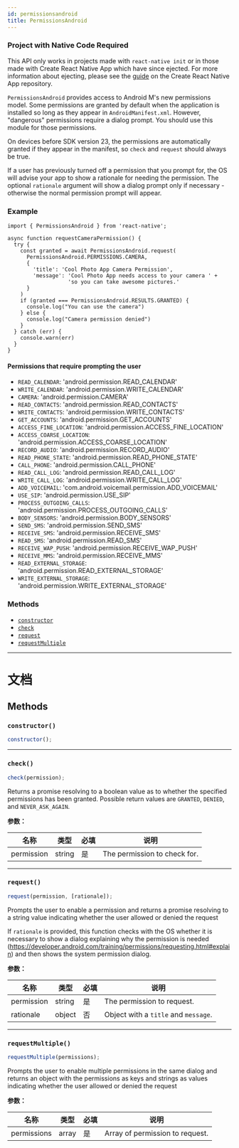 ```yaml
---
id: permissionsandroid
title: PermissionsAndroid
---
```


<div class="banner-crna-ejected">
  <h3>Project with Native Code Required</h3>
  <p>
    This API only works in projects made with <code>react-native init</code>
    or in those made with Create React Native App which have since ejected. For
    more information about ejecting, please see
    the <a href="https://github.com/react-community/create-react-native-app/blob/master/EJECTING.md" target="_blank">guide</a> on
    the Create React Native App repository.
  </p>
</div>

`PermissionsAndroid` provides access to Android M's new permissions model. Some permissions are granted by default when the application is installed so long as they appear in `AndroidManifest.xml`. However, "dangerous" permissions require a dialog prompt. You should use this module for those permissions.

On devices before SDK version 23, the permissions are automatically granted if they appear in the manifest, so `check` and `request` should always be true.

If a user has previously turned off a permission that you prompt for, the OS will advise your app to show a rationale for needing the permission. The optional `rationale` argument will show a dialog prompt only if necessary - otherwise the normal permission prompt will appear.

### Example

```
import { PermissionsAndroid } from 'react-native';

async function requestCameraPermission() {
  try {
    const granted = await PermissionsAndroid.request(
      PermissionsAndroid.PERMISSIONS.CAMERA,
      {
        'title': 'Cool Photo App Camera Permission',
        'message': 'Cool Photo App needs access to your camera ' +
                   'so you can take awesome pictures.'
      }
    )
    if (granted === PermissionsAndroid.RESULTS.GRANTED) {
      console.log("You can use the camera")
    } else {
      console.log("Camera permission denied")
    }
  } catch (err) {
    console.warn(err)
  }
}
```

#### Permissions that require prompting the user

* `READ_CALENDAR`: 'android.permission.READ_CALENDAR'
* `WRITE_CALENDAR`: 'android.permission.WRITE_CALENDAR'
* `CAMERA`: 'android.permission.CAMERA'
* `READ_CONTACTS`: 'android.permission.READ_CONTACTS'
* `WRITE_CONTACTS`: 'android.permission.WRITE_CONTACTS'
* `GET_ACCOUNTS`: 'android.permission.GET_ACCOUNTS'
* `ACCESS_FINE_LOCATION`: 'android.permission.ACCESS_FINE_LOCATION'
* `ACCESS_COARSE_LOCATION`: 'android.permission.ACCESS_COARSE_LOCATION'
* `RECORD_AUDIO`: 'android.permission.RECORD_AUDIO'
* `READ_PHONE_STATE`: 'android.permission.READ_PHONE_STATE'
* `CALL_PHONE`: 'android.permission.CALL_PHONE'
* `READ_CALL_LOG`: 'android.permission.READ_CALL_LOG'
* `WRITE_CALL_LOG`: 'android.permission.WRITE_CALL_LOG'
* `ADD_VOICEMAIL`: 'com.android.voicemail.permission.ADD_VOICEMAIL'
* `USE_SIP`: 'android.permission.USE_SIP'
* `PROCESS_OUTGOING_CALLS`: 'android.permission.PROCESS_OUTGOING_CALLS'
* `BODY_SENSORS`: 'android.permission.BODY_SENSORS'
* `SEND_SMS`: 'android.permission.SEND_SMS'
* `RECEIVE_SMS`: 'android.permission.RECEIVE_SMS'
* `READ_SMS`: 'android.permission.READ_SMS'
* `RECEIVE_WAP_PUSH`: 'android.permission.RECEIVE_WAP_PUSH'
* `RECEIVE_MMS`: 'android.permission.RECEIVE_MMS'
* `READ_EXTERNAL_STORAGE`: 'android.permission.READ_EXTERNAL_STORAGE'
* `WRITE_EXTERNAL_STORAGE`: 'android.permission.WRITE_EXTERNAL_STORAGE'

### Methods

* [`constructor`](permissionsandroid.md#constructor)
* [`check`](permissionsandroid.md#check)
* [`request`](permissionsandroid.md#request)
* [`requestMultiple`](permissionsandroid.md#requestmultiple)

---

# 文档

## Methods

### `constructor()`

```javascript
constructor();
```

---

### `check()`

```javascript
check(permission);
```

Returns a promise resolving to a boolean value as to whether the specified permissions has been granted. Possible return values are `GRANTED`, `DENIED`, and `NEVER_ASK_AGAIN`.

**参数：**

| 名称       | 类型   | 必填 | 说明                  |
| ---------- | ------ | -------- | ---------------------------- |
| permission | string | 是      | The permission to check for. |

---

### `request()`

```javascript
request(permission, [rationale]);
```

Prompts the user to enable a permission and returns a promise resolving to a string value indicating whether the user allowed or denied the request

If `rationale` is provided, this function checks with the OS whether it is necessary to show a dialog explaining why the permission is needed (https://developer.android.com/training/permissions/requesting.html#explain) and then shows the system permission dialog.

**参数：**

| 名称       | 类型   | 必填 | 说明                          |
| ---------- | ------ | -------- | ------------------------------------ |
| permission | string | 是      | The permission to request.           |
| rationale  | object | 否       | Object with a `title` and `message`. |

---

### `requestMultiple()`

```javascript
requestMultiple(permissions);
```

Prompts the user to enable multiple permissions in the same dialog and returns an object with the permissions as keys and strings as values indicating whether the user allowed or denied the request

**参数：**

| 名称        | 类型  | 必填 | 说明                     |
| ----------- | ----- | -------- | ------------------------------- |
| permissions | array | 是      | Array of permission to request. |

